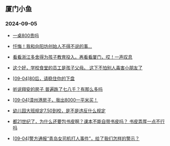 ## 厦门小鱼 
### 2024-09-05

+ [一桌800贵吗](http://bbs.xmfish.com/read-htm-tid-18239644.html)

+ [忏悔！我和向阳坊创始人不得不说的事…](http://bbs.xmfish.com/read-htm-tid-18239759.html)

+ [看看浙江多舍得为孩子教育投入。再看看厦门，哎！一声叹息](http://bbs.xmfish.com/read-htm-tid-18239622.html)

+ [这个好，学校食堂的员工是孩子父母。 这下不怕别人毒害小朋友了](http://bbs.xmfish.com/read-htm-tid-18239631.html)

+ [[09-04]80后，请稳住你的下盘](http://bbs.xmfish.com/read-htm-tid-18239626.html)

+ [听说翔安的房子 普遍跌了七八千？有那么多吗](http://bbs.xmfish.com/read-htm-tid-18239780.html)

+ [[09-04]漳州港房子，我出8000一平米买！](http://bbs.xmfish.com/read-htm-tid-18239849.html)

+ [幼儿园大班规定7.50到校，是不是违反什么规定](http://bbs.xmfish.com/read-htm-tid-18239615.html)

+ [都21世纪了，为什么还要包书皮啊？课本不能自带书皮吗？ 书皮弄厚一点不行吗](http://bbs.xmfish.com/read-htm-tid-18239630.html)

+ [[09-04]警方通报“青岛女司机打人事件”，给了我们怎样的警示？](http://bbs.xmfish.com/read-htm-tid-18239614.html)

